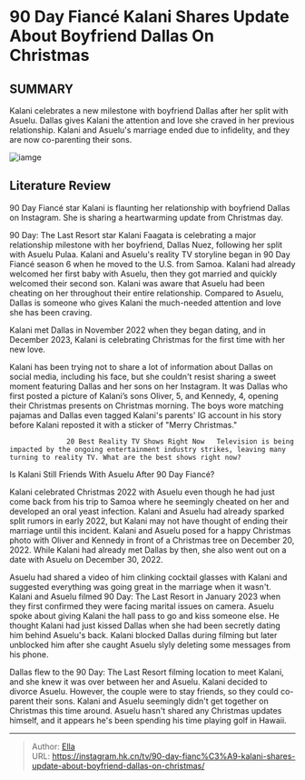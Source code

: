 # 90 Day Fiancé Kalani Shares Update About Boyfriend Dallas On Christmas


## SUMMARY 



  Kalani celebrates a new milestone with boyfriend Dallas after her split with Asuelu.   Dallas gives Kalani the attention and love she craved in her previous relationship.   Kalani and Asuelu&#39;s marriage ended due to infidelity, and they are now co-parenting their sons.  

![iamge](https://static1.srcdn.com/wordpress/wp-content/uploads/2023/11/90-day-fiance-_-signs-kalani-s-relationship-with-dallas-won-t-last.jpg)

## Literature Review
90 Day Fiancé star Kalani is flaunting her relationship with boyfriend Dallas on Instagram. She is sharing a heartwarming update from Christmas day.




90 Day: The Last Resort star Kalani Faagata is celebrating a major relationship milestone with her boyfriend, Dallas Nuez, following her split with Asuelu Pulaa. Kalani and Asuelu&#39;s reality TV storyline began in 90 Day Fiancé season 6 when he moved to the U.S. from Samoa. Kalani had already welcomed her first baby with Asuelu, then they got married and quickly welcomed their second son. Kalani was aware that Asuelu had been cheating on her throughout their entire relationship. Compared to Asuelu, Dallas is someone who gives Kalani the much-needed attention and love she has been craving.




Kalani met Dallas in November 2022 when they began dating, and in December 2023, Kalani is celebrating Christmas for the first time with her new love.

          

Kalani has been trying not to share a lot of information about Dallas on social media, including his face, but she couldn&#39;t resist sharing a sweet moment featuring Dallas and her sons on her Instagram. It was Dallas who first posted a picture of Kalani’s sons Oliver, 5, and Kennedy, 4, opening their Christmas presents on Christmas morning. The boys wore matching pajamas and Dallas even tagged Kalani&#39;s parents&#39; IG account in his story before Kalani reposted it with a sticker of &#34;Merry Christmas.&#34;

                  20 Best Reality TV Shows Right Now   Television is being impacted by the ongoing entertainment industry strikes, leaving many turning to reality TV. What are the best shows right now?    





 Is Kalani Still Friends With Asuelu After 90 Day Fiancé? 
          

Kalani celebrated Christmas 2022 with Asuelu even though he had just come back from his trip to Samoa where he seemingly cheated on her and developed an oral yeast infection. Kalani and Asuelu had already sparked split rumors in early 2022, but Kalani may not have thought of ending their marriage until this incident. Kalani and Asuelu posed for a happy Christmas photo with Oliver and Kennedy in front of a Christmas tree on December 20, 2022. While Kalani had already met Dallas by then, she also went out on a date with Asuelu on December 30, 2022.

Asuelu had shared a video of him clinking cocktail glasses with Kalani and suggested everything was going great in the marriage when it wasn&#39;t. Kalani and Asuelu filmed 90 Day: The Last Resort in January 2023 when they first confirmed they were facing marital issues on camera. Asuelu spoke about giving Kalani the hall pass to go and kiss someone else. He thought Kalani had just kissed Dallas when she had been secretly dating him behind Asuelu&#39;s back. Kalani blocked Dallas during filming but later unblocked him after she caught Asuelu slyly deleting some messages from his phone.




Dallas flew to the 90 Day: The Last Resort filming location to meet Kalani, and she knew it was over between her and Asuelu. Kalani decided to divorce Asuelu. However, the couple were to stay friends, so they could co-parent their sons. Kalani and Asuelu seemingly didn&#39;t get together on Christmas this time around. Asuelu hasn&#39;t shared any Christmas updates himself, and it appears he&#39;s been spending his time playing golf in Hawaii.



---

> Author: [Ella](https://instagram.hk.cn/)  
> URL: https://instagram.hk.cn/tv/90-day-fianc%C3%A9-kalani-shares-update-about-boyfriend-dallas-on-christmas/  

